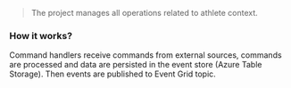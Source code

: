 > The project manages all operations related to athlete context.

### How it works?

Command handlers receive commands from external sources, commands are processed and data are persisted in the event store (Azure Table Storage). Then events are published to Event Grid topic.